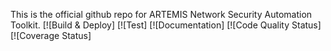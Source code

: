 This is the official github repo for ARTEMIS Network Security Automation Toolkit.
[![Build & Deploy]
[![Test]
[![Documentation]
[![Code Quality Status]
[![Coverage Status]
